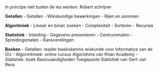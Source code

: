 In principe niet buiten de les werken.
Robert schrijver

**Getallen**
	- Getallen
	- Wikskundige bewerkingen
	- Rijen en sommen

**Algoritmiek**
	- Lineair en binair zoeken
	- Complexiteit
	- Sorteren
	- Recursie

**Statistiek**
	- Inleiding
	- Gegevens presenteren
	- Centrummaten
	- Spreidingsmaten
	- Kansverelingen

**Boeken**
	- Getallen: reader baskiskennis wiskunde voor Informatice van de OU
	- Algormitmiek: online cursus Algorishms van Khan Academy
	- Statistiek: boek Basisvaardigheden Toegepaste Statistiek van Gert-Jan Reus
	